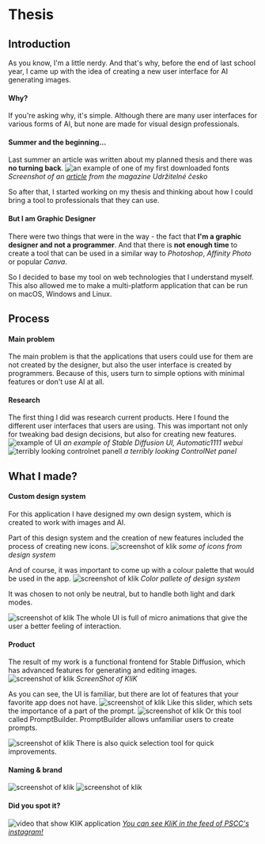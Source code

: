# Thesis

## Introduction
As you know, I'm a little nerdy. And that's why, before the end of last school year, I came up with the idea of creating a new user interface for AI generating images.

#### Why?
If you're asking why, it's simple. Although there are many user interfaces for various forms of AI, but none are made for visual design professionals.

#### Summer and the beginning...
Last summer an article was written about my planned thesis and there was **no turning back**.
![an example of one of my first downloaded fonts](images/udrzitelnecesko.png)
*Screenshot of an [article](https://readymag.website/udrzitelnecesko/4373984/4/) from the magazine Udržitelné česko*

So after that, I started working on my thesis and thinking about how I could bring a tool to professionals that they can use.

#### But I am Graphic Designer
There were two things that were in the way - the fact that **I'm a graphic designer and not a programmer**. And that there is **not enough time** to create a tool that can be used in a similar way to *Photoshop*, *Affinity Photo* or popular *Canva*.

So I decided to base my tool on web technologies that I understand myself. This also allowed me to make a multi-platform application that can be run on macOS, Windows and Linux.

## Process
#### Main problem
The main problem is that the applications that users could use for them are not created by the designer, but also the user interface is created by programmers. Because of this, users turn to simple options with minimal features or don't use AI at all.
#### Research
The first thing I did was research current products. Here I found the different user interfaces that users are using.
This was important not only for tweaking bad design decisions, but also for creating new features.
![example of UI](clip.jpg)
*an example of Stable Diffusion UI, Automatic1111 webui*
![terribly looking controlnet panelI](controlnet.jpg)
*a terribly looking ControlNet panel*

## What I made?

#### Custom design system
For this application I have designed my own design system, which is created to work with images and AI.

Part of this design system and the creation of new features included the process of creating new icons.
![screenshot of klik](images/KliK_designSystem_glyphs.png)
*some of icons from design system*

And of course, it was important to come up with a colour palette that would be used in the app.
![screenshot of klik](images/KliK_designSystem_barevnost2.png)
*Color pallete of design system*

It was chosen to not only be neutral, but to handle both light and dark modes.

![screenshot of klik](images/microanimation.png)
The whole UI is full of micro animations that give the user a better feeling of interaction.

#### Product
The result of my work is a functional frontend for Stable Diffusion, which has advanced features for generating and editing images.
![screenshot of klik](images/styly.png)
*ScreenShot of KliK*

As you can see, the UI is familiar, but there are lot of features that your favorite app does not have.
![screenshot of klik](images/importance.png)
Like this slider, which sets the importance of a part of the prompt.
![screenshot of klik](images/promptbuilder.png)
Or this tool called PromptBuilder. PromptBuilder allows unfamiliar users to create prompts. 

![screenshot of klik](images/Novy_selection.jpg)
There is also quick selection tool for quick improvements.
#### Naming & brand


![screenshot of klik](images/3DRender_01.jpg)
![screenshot of klik](images/popisky.jpg)
#### Did you spot it?
![video that show KliK application](images/klik_AI-lab.png)
*[You can see KliK in the feed of PSCC's instagram!](https://www.instagram.com/p/C522Z7LI3-U/)*